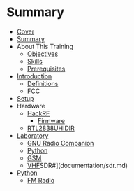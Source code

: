 # Summary

* [Cover](README.md)
* [Summary](SUMMARY.md)
* About This Training
    * [Objectives](documentation/Objectives.md)
    * [Skills](documentation/Skills.md)
    * [Prerequisites](documentation/Prerequisites.md)
* [Introduction](documentation/Introduction.md)
    * [Definitions](documentation/Definitions.md)
    * [FCC](documentation/fcc.md)
* [Setup](documentation/Setup.md)
* Hardware
    * [HackRF](documentation/Hackrf.md)
        * [Firmware](documentation/firmware.md)
    * [RTL2838UHIDIR](documentation/Rtl2838uhidir.md)
* [Laboratory](documentation/Laboratory.md)
    * [GNU Radio Companion](documentation/GnuRadioCompanion.md)
    * [Python](documentation/Python.md)
    * [GSM](documentation/gsm.md)
    * [VHF](documentation/vhf.m)SDR\#](documentation/sdr.md)
* [Python](python.md)
    * [FM Radio](fm-radio.md)

